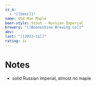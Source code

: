 ```yaml
---
is_a:
  - "[[beer]]"
name: Old Man Maple
beer-style: Stout - Russian Imperial
brewery: "[[Booneshine Brewing Co]]"
abv: 
last: "[[2023-11]]"
rating: 👍
---
```

# Notes
- solid Russian imperial, almost no maple
